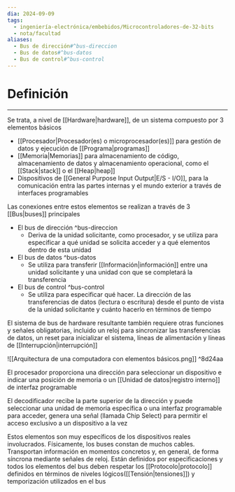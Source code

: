 ```yaml
---
dia: 2024-09-09
tags:
  - ingeniería-electrónica/embebidos/Microcontroladores-de-32-bits
  - nota/facultad
aliases:
  - Bus de dirección#^bus-direccion
  - Bus de datos#^bus-datos
  - Bus de control#^bus-control
---
```

# Definición
---
Se trata, a nivel de [[Hardware|hardware]], de un sistema compuesto por $3$ elementos básicos
* [[Procesador|Procesador(es) o microprocesador(es)]] para gestión de datos y ejecución de [[Programa|programas]]
* [[Memoria|Memorias]] para almacenamiento de código, almacenamiento de datos y almacenamiento operacional, como el [[Stack|stack]] o el [[Heap|heap]]
* Dispositivos de [[General Purpose Input Output|E/S - I/O]], para la comunicación entra las partes internas y el mundo exterior a través de interfaces programables

Las conexiones entre estos elementos se realizan a través de $3$ [[Bus|buses]] principales
* El bus de dirección  ^bus-direccion
    * Deriva de la unidad solicitante, como procesador, y se utiliza para especificar a qué unidad se solicita acceder y a qué elementos dentro de esta unidad
* El bus de datos  ^bus-datos
    * Se utiliza para transferir [[Información|información]] entre una unidad solicitante y una unidad con que se completará la transferencia
* El bus de control  ^bus-control
    * Se utiliza para especificar qué hacer. La dirección de las transferencias de datos (lectura o escritura) desde el punto de vista de la unidad solicitante y cuánto hacerlo en términos de tiempo

El sistema de bus de hardware resultante también requiere otras funciones y señales obligatorias, incluido un reloj para sincronizar las transferencias de datos, un reset para inicializar el sistema, líneas de alimentación y líneas de [[Interrupción|interrupción]]

![[Arquitectura de una computadora con elementos básicos.png]] ^8d24aa

El procesador proporciona una dirección para seleccionar un dispositivo e indicar una posición de memoria o un [[Unidad de datos|registro interno]] de interfaz programable

El decodificador recibe la parte superior de la dirección y puede seleccionar una unidad de memoria específica o una interfaz programable para acceder, genera una señal (llamada Chip Select) para permitir el acceso exclusivo a un dispositivo a la vez

Estos elementos son muy específicos de los dispositivos reales involucrados. Físicamente, los buses constan de muchos cables. Transportan información en momentos concretos y, en general, de forma síncrona mediante señales de reloj. Están definidos por especificaciones y todos los elementos del bus deben respetar los [[Protocolo|protocolo]] definidos en términos de niveles lógicos([[Tensión|tensiones]]) y temporización utilizados en el bus